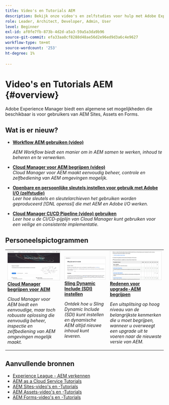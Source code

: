 ```yaml
---
title: Video's en Tutorials AEM
description: Bekijk onze video's en zelfstudies voor hulp met Adobe Experience Manager Foundation.
role: Leader, Architect, Developer, Admin, User
level: Beginner
exl-id: af0fe7fb-873b-4d2d-a5a3-59a5a3da9b96
source-git-commit: efa33aa8cf8288d48ae56d2e96ed9d3a6c4e9627
workflow-type: tm+mt
source-wordcount: '253'
ht-degree: 1%

---
```


# Video&#39;s en Tutorials AEM {#overview}

Adobe Experience Manager biedt een algemene set mogelijkheden die beschikbaar is voor gebruikers van AEM Sites, Assets en Forms.

## Wat is er nieuw?

* **[Workflow AEM gebruiken (video)](./workflow/use-workflow.md)**

   *AEM Workflow biedt een manier om in AEM samen te werken, inhoud te beheren en te verwerken.*

* **[Cloud Manager voor AEM begrijpen (video)](./cloud-manager/understand-cloud-manager-for-aem.md)**\
   *Cloud Manager voor AEM maakt eenvoudig beheer, controle en zelfbediening van AEM omgevingen mogelijk.*

* **[Openbare en persoonlijke sleutels instellen voor gebruik met Adobe I/O (zelfstudie)](./authentication/set-up-public-private-keys-for-use-with-aem-and-adobe-io.md)**\
   *Leer hoe sleutels en sleutelarchieven het gebruiken worden geproduceerd [!DNL openssl] die met AEM en Adobe I/O werken.*

* **[Cloud Manager CI/CD Pipeline (video) gebruiken](./cloud-manager/use-the-cicd-pipeline-in-cloud-manager-for-aem.md)**\
   *Leer hoe u de CI/CD-pijplijn van Cloud Manager kunt gebruiken voor een veilige en consistente implementatie.*

## Personeelspictogrammen

<table>
<tr>
  <td>
    <a href="./cloud-manager/understand-cloud-manager-for-aem.md">
    <img alt="Cloud Manager begrijpen voor AEM" src="./cloud-manager/assets/understand-cloud-manager-for-aem/thumbnail.png" />
    </a>
    <div>
     <a href="./cloud-manager/understand-cloud-manager-for-aem.md">
    <strong>Cloud Manager begrijpen voor AEM</strong>
    </a>
    </div>
    <p>
    <em>Cloud Manager voor AEM biedt een eenvoudige, maar toch robuuste oplossing die eenvoudig beheer, inspectie en zelfbediening van AEM omgevingen mogelijk maakt.</em>
    <p>
  </td>
   <td>
    <a href="./development/set-up-sling-dynamic-include.md">
    <img alt="Sling Dynamic Include (SDI) instellen" src="./development/assets/set-up-sling-dynamic-include/thumbnail.png" />
    </a>
     <div>
     <a href="./development/set-up-sling-dynamic-include.md">
    <strong>Sling Dynamic Include (SDI) instellen</strong>
    </a>
    </div>
    <p>
    <em>Ontdek hoe u Sling Dynamic Include (SDI) kunt instellen en dynamische AEM altijd nieuwe inhoud kunt leveren.</em>
    <p>
  </td>
  <td>
    <a href="./administration/understand-reasons-to-upgrade.md">
    <img alt="Redenen voor upgrade-AEM begrijpen" src="./administration/assets/understand-reasons-to-upgrade/thumbnail.png" />
    </a>
    <div>
    <a href="./administration/understand-reasons-to-upgrade.md">
    <strong>Redenen voor upgrade-AEM begrijpen</strong>
    </a>
    </div>
    <p>
    <em>Een uitsplitsing op hoog niveau van de belangrijkste kenmerken die u moet begrijpen, wanneer u overweegt een upgrade uit te voeren naar de nieuwste versie van AEM.</em>
    </p>
  </td>
</tr>
</table>

## Aanvullende bronnen

* [Experience League - AEM verkennen](https://experienceleague.adobe.com/#recommended/solutions/experience-manager)
* [AEM as a Cloud Service Tutorials](/help/cloud-service/overview.md)
* [AEM Sites-video&#39;s en -Tutorials](/help/sites/overview.md)
* [AEM Assets-video&#39;s en -Tutorials](/help/assets/overview.md)
* [AEM Forms-video&#39;s en -Tutorials](/help/forms/overview.md)
